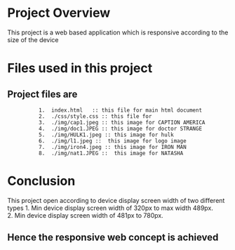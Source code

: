 # Project Overview

This project is a web based application which is responsive according to the size of the device

# Files used in this project

##  Project files are
              1.  index.html   :: this file for main html document
              2.  ./css/style.css :: this file for
              3.  ./img/cap1.jpeg :: this image for CAPTION AMERICA
              4.  ./img/doc1.JPEG :: this image for doctor STRANGE
              5.  ./img/HULK1.jpeg :: this image for hulk
              6.  ./img/l1.jpeg ::  this image for logo image
              7.  ./img/iron4.jpeg :: this image for IRON MAN
              8.  ./img/nat1.JPEG ::  this image for NATASHA

# Conclusion
 This project open according to device display screen width of two different types
    1. Min device display screen width of 320px to max width 489px.  
    2. Min device display screen width of  481px to 780px.  

## Hence the responsive web concept is achieved
